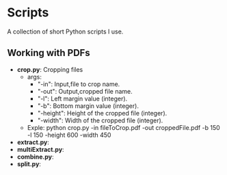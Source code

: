 # Scripts
A collection of short Python scripts I use.

## Working with PDFs

- __crop.py__: Cropping files
  - args:
    - "-in": Input,file to crop name.
    - "-out": Output,cropped file name.
    - "-l": Left margin value (integer).
    - "-b": Bottom margin value (integer).
    - "-height": Height of the cropped file (integer).
    - "-width": Width of the cropped file (integer).
  - Exple:
      python crop.py -in fileToCrop.pdf -out croppedFile.pdf -b 150 -l 150 -height 600 -width 450
- __extract.py__:
- __multiExtract.py__:
- __combine.py__:
- __split.py__:
